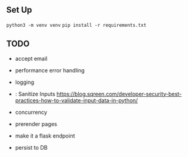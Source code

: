 ## Set Up
`python3 -m venv venv`
`pip install -r requirements.txt`
## TODO
- accept email
- performance
 error handling
- logging
- : Sanitize Inputs
  https://blog.sqreen.com/developer-security-best-practices-how-to-validate-input-data-in-python/

- concurrency
- prerender pages
- make it a flask endpoint
- persist to DB
